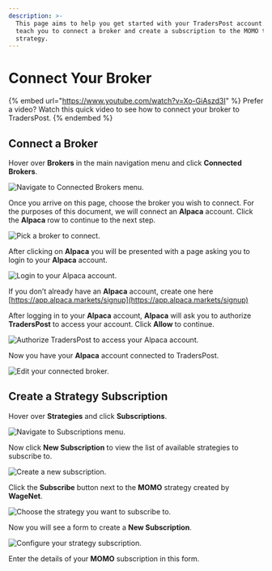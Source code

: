 ```yaml
---
description: >-
  This page aims to help you get started with your TradersPost account. It will
  teach you to connect a broker and create a subscription to the MOMO trading
  strategy.
---
```


# Connect Your Broker

{% embed url="https://www.youtube.com/watch?v=Xo-GiAszd3I" %}
Prefer a video? Watch this quick video to see how to connect your broker to TradersPost.
{% endembed %}

## Connect a Broker

Hover over **Brokers** in the main navigation menu and click **Connected Brokers**.

![Navigate to Connected Brokers menu.](https://traderspost.io/images/docs/getting-started/connected-brokers-nav.png)

Once you arrive on this page, choose the broker you wish to connect. For the purposes of this document, we will connect an **Alpaca** account. Click the **Alpaca** row to continue to the next step.

![Pick a broker to connect.](https://traderspost.io/images/docs/getting-started/choose-broker-list.png)

After clicking on **Alpaca** you will be presented with a page asking you to login to your **Alpaca** account.

![Login to your Alpaca account.](https://traderspost.io/images/docs/getting-started/alpaca-login-screen.png)

If you don’t already have an **Alpaca** account, create one here [https://app.alpaca.markets/signup](https://app.alpaca.markets/signup)

After logging in to your **Alpaca** account, **Alpaca** will ask you to authorize **TradersPost** to access your account. Click **Allow** to continue.

![Authorize TradersPost to access your Alpaca account.](https://traderspost.io/images/docs/getting-started/authorize-alpaca-screen.png)

Now you have your **Alpaca** account connected to TradersPost.

![Edit your connected broker.](https://traderspost.io/images/docs/getting-started/edit-broker-screen.png)

## Create a Strategy Subscription

Hover over **Strategies** and click **Subscriptions**.

![Navigate to Subscriptions menu.](https://traderspost.io/images/docs/getting-started/subscriptions-nav.png)

Now click **New Subscription** to view the list of available strategies to subscribe to.

![Create a new subscription.](https://traderspost.io/images/docs/getting-started/subscriptions-screen.png)

Click the **Subscribe** button next to the **MOMO** strategy created by **WageNet**.

![Choose the strategy you want to subscribe to.](https://traderspost.io/images/docs/getting-started/subscribe-strategy.png)

Now you will see a form to create a **New Subscription**.

![Configure your strategy subscription.](https://traderspost.io/images/docs/getting-started/new-subscription.png)

Enter the details of your **MOMO** subscription in this form.
